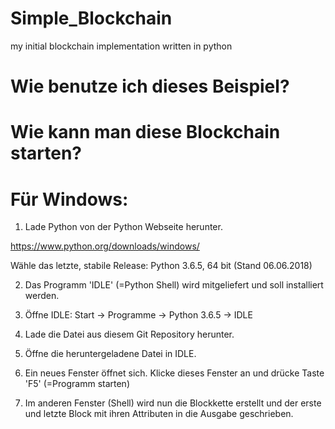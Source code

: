 # Simple_Blockchain
my initial blockchain implementation written in python


# Wie benutze ich dieses Beispiel?
# Wie kann man diese Blockchain starten? 
# Für Windows: 

1. Lade Python von der Python Webseite herunter. 

  https://www.python.org/downloads/windows/
  
  Wähle das letzte, stabile Release: Python 3.6.5, 64 bit (Stand 06.06.2018)
  
2. Das Programm 'IDLE' (=Python Shell) wird mitgeliefert und soll installiert werden.

3. Öffne IDLE: Start -> Programme -> Python 3.6.5 -> IDLE

4. Lade die Datei aus diesem Git Repository herunter.

5. Öffne die heruntergeladene Datei in IDLE. 

6. Ein neues Fenster öffnet sich. Klicke dieses Fenster an und drücke Taste 'F5' (=Programm starten)

7. Im anderen Fenster (Shell) wird nun die Blockkette erstellt und der erste und letzte Block mit ihren Attributen in die Ausgabe geschrieben.
